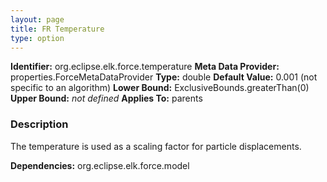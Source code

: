 ```yaml
---
layout: page
title: FR Temperature
type: option
---
```


**Identifier:** org.eclipse.elk.force.temperature
**Meta Data Provider:** properties.ForceMetaDataProvider
**Type:** double
**Default Value:**  0.001  (not specific to an algorithm)
**Lower Bound:**  ExclusiveBounds.greaterThan(0)
**Upper Bound:** *not defined*
**Applies To:** parents

### Description
The temperature is used as a scaling factor for particle displacements.

**Dependencies:** org.eclipse.elk.force.model

